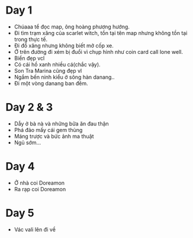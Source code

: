 # Day 1
 - Chúaaa tể đọc map, ông hoàng phương hướng. 
 - Đi tìm trạm xăng của scarlet witch, tồn tại tên map nhưng không tồn tại trong thực tế. 
 - Đi đổ xăng nhưng không biết mở cốp xe.
 - Ở trên đường đi xém bị đuổi vì chụp hình như coin card call lone well. 
 - Biển đẹp vcl 
 - Có cái hồ xanh nhiều cá(chắc vậy). 
 - Son Tra Marina cũng đẹp vl
 - Ngắm bến ninh kiểu ở sông hàn danang..
 - Đi một vòng danang ban đêm. 
   
# Day 2 & 3 
  - Dẫy ở bà nà và những bữa ăn đau thận 
  - Phá đảo mấy cái gem thùng 
  - Máng trược và bức ảnh ma thuật
  - Ngủ sớm... 

# Day 4 
  - Ở nhà coi Doreamon 
  - Ra rạp coi Doreamon

# Day 5 
  - Vác vali lên đi về
